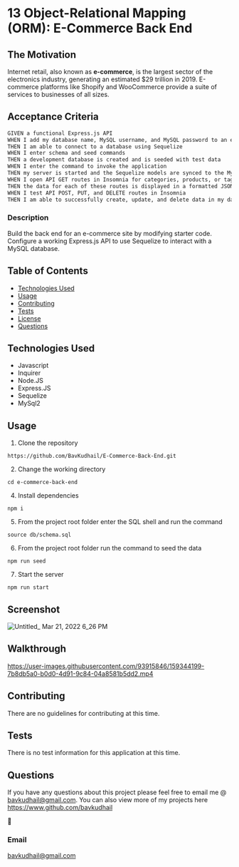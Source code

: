 # 13 Object-Relational Mapping (ORM): E-Commerce Back End

## The Motivation

Internet retail, also known as **e-commerce**, is the largest sector of the electronics industry, generating an estimated $29 trillion in 2019. E-commerce platforms like Shopify and WooCommerce provide a suite of services to businesses of all sizes.

## Acceptance Criteria

```md
GIVEN a functional Express.js API
WHEN I add my database name, MySQL username, and MySQL password to an environment variable file
THEN I am able to connect to a database using Sequelize
WHEN I enter schema and seed commands
THEN a development database is created and is seeded with test data
WHEN I enter the command to invoke the application
THEN my server is started and the Sequelize models are synced to the MySQL database
WHEN I open API GET routes in Insomnia for categories, products, or tags
THEN the data for each of these routes is displayed in a formatted JSON
WHEN I test API POST, PUT, and DELETE routes in Insomnia
THEN I am able to successfully create, update, and delete data in my database
```

### Description

Build the back end for an e-commerce site by modifying starter code. Configure a working Express.js API to use Sequelize to interact with a MySQL database.

## Table of Contents

- [Technologies Used](#technologies-used)
- [Usage](#usage)
- [Contributing](#contributing)
- [Tests](#tests)
- [License](#license)
- [Questions](#questions)

## Technologies Used

- Javascript
- Inquirer
- Node.JS
- Express.JS
- Sequelize
- MySql2

## Usage

1. Clone the repository

```
https://github.com/BavKudhail/E-Commerce-Back-End.git
```

2. Change the working directory

```
cd e-commerce-back-end
```

4. Install dependencies

```
npm i
```

5. From the project root folder enter the SQL shell and run the command

```
source db/schema.sql
```

6. From the project root folder run the command to seed the data

```
npm run seed
```

7. Start the server

```
npm run start
```


## Screenshot
![Untitled_ Mar 21, 2022 6_26 PM](https://user-images.githubusercontent.com/93915846/159340664-d2589ebb-c978-40a0-b3dc-73941eb3babd.gif)



## Walkthrough
https://user-images.githubusercontent.com/93915846/159344199-7b8db5a0-b0d0-4d91-9c84-04a8581b5dd2.mp4






## Contributing

There are no guidelines for contributing at this time.

## Tests

There is no test information for this application at this time.

## Questions

If you have any questions about this project please feel free to email me @ bavkudhail@gmail.com. You can also view more of my projects here https://www.github.com/bavkudhail

📧

### Email

bavkudhail@gmail.com




